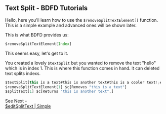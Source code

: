 ## Text Split - BDFD Tutorials

Hello, here you'll learn how to use the `$removeSplitTextElement[]` function. This is a simple example and advanced ones will be shown later.

This is what BDFD provides us:
```js
$removeSplitTextElement[Index]
```
This seems easy, let's get to it.

You created a lovely `$textSplit` but you wanted to remove the text "hello" which is in index 1. This is where this function comes in hand. It can deleted text splits indexs.
```js
$textSplit[this is a text#this is another text#this is a cooler text!;#]
$removeSplitTextElement[1] $c[Removes "this is a text"]
$splitText[1] $c[Returns "this is another text".]
```

See Next -<br>
[$editSplitText | Simple](./editSplitText.md)
